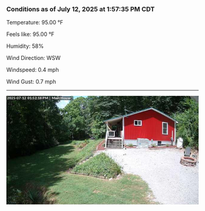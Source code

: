 ### Conditions as of July 12, 2025 at 1:57:35 PM CDT 

Temperature: 95.00 &deg;F

Feels like: 95.00 &deg;F

Humidity: 58%

Wind Direction: WSW

Windspeed: 0.4 mph

Wind Gust: 0.7 mph

---

<img src="./images/latest.jpeg"/>

